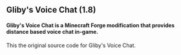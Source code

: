 ## Gliby's Voice Chat (1.8)
#### Gliby's Voice Chat is a Minecraft Forge modification that provides distance based voice chat in-game.
This the original source code for Gliby's Voice Chat.
